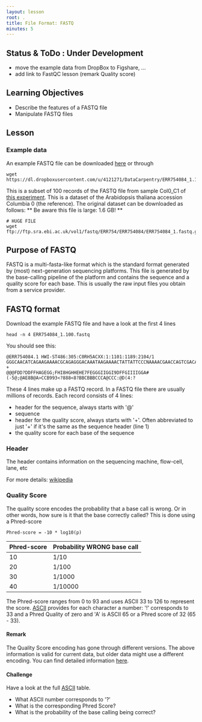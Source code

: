 ```yaml
---
layout: lesson
root: .
title: File Format: FASTQ
minutes: 5
---
```


## Status & ToDo : Under Development
    
* move the example data from DropBox to Figshare, ...
* add link to FastQC lesson (remark Quality score)

## Learning Objectives 

* Describe the features of a FASTQ file
* Manipulate FASTQ files

## Lesson 

### Example data

An example FASTQ file can be downloaded [here](https://dl.dropboxusercontent.com/u/4121271/DataCarpentry/ERR754084_1.100.fastq) or through 
    
```
wget https://dl.dropboxusercontent.com/u/4121271/DataCarpentry/ERR754084_1.100.fastq
```

This is a subset of 100 records of the FASTQ file from sample Col0_C1 of [this experiment](http://www.ebi.ac.uk/arrayexpress/experiments/E-MTAB-3279). This is a dataset of the Arabidopsis thaliana accession Columbia 0 (the reference). The original dataset can be downloaded as follows: ** Be aware this file is large: 1.6 GB! **
    
```
# HUGE FILE
wget ftp://ftp.sra.ebi.ac.uk/vol1/fastq/ERR754/ERR754084/ERR754084_1.fastq.gz
```

## Purpose of FASTQ

FASTQ is a multi-fasta-like format which is the standard format generated by (most) next-generation sequencing platforms. This file is generated by the base-calling pipeline of the platform and contains the sequence and a quality score for each base. This is usually the raw input files you obtain from a service provider.

## FASTQ format

Download the example FASTQ file and have a look at the first 4 lines

```
head -n 4 ERR754084_1.100.fastq
```

You should see this:

    @ERR754084.1 HWI-ST486:305:C0RH5ACXX:1:1101:1189:2104/1 
    GGGCAACATCAGAAGAAAACGCAGAGGGACAAATAAGAAAACTATTATTCCCNAAAACGAACCAGTCGACACAACCAAAACCAAAATGAACAAGTCAGAGG
    +
    @@@FDD?DDFFHAGEGG;FHI8HGHHEHE7FEGGGIIGGI9DFFGIIIIGGA#(-5@;@AE8B@A>CCB993<?888<8?BBCBBBCCCA@CCC:@D(4:?

These 4 lines make up a FASTQ record. In a FASTQ file there are usually millions of records. Each record consists of 4 lines:
    
* header for the sequence, always starts with '@'
* sequence
* header for the quality score, always starts with '+'. Often abbreviated to just '+' if it's the same as the sequence header (line 1)
* the quality score for each base of the sequence

### Header

The header contains information on the sequencing machine, flow-cell, lane, etc

For more details: [wikipedia](https://en.wikipedia.org/wiki/FASTQ_format#Illumina_sequence_identifiers)

### Quality Score

The quality score encodes the probability that a base call is wrong. Or in other words, how sure is it that the base correctly called? This is done using a Phred-score

    Phred-score = -10 * log10(p)

| Phred-score | Probability WRONG base call |
|-------------|-------------|
| 10 | 1/10 |
| 20 | 1/100 |
| 30 | 1/1000 |
| 40 | 1/10000 |

The Phred-score ranges from 0 to 93 and uses ASCII 33 to 126 to represent the score. [ASCII](http://www.asciitable.com) provides for each character a number: '!' corresponds to 33 and a Phred Quality of zero and 'A' is ASCII 65 or a Phred score of 32 (65 - 33).

#### Remark

The Quality Score encoding has gone through different versions. The above information is valid for current data, but older data might use a different encoding. You can find detailed information [here](https://en.wikipedia.org/wiki/FASTQ_format#Encoding).

#### Challenge

Have a look at the full [ASCII](http://www.asciitable.com) table. 

* What ASCII number corresponds to '?'
* What is the corresponding Phred Score?
* What is the probability of the base calling being correct?
